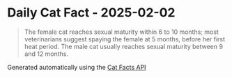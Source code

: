 # Daily Cat Fact - 2025-02-02

> The female cat reaches sexual maturity within 6 to 10 months; most veterinarians suggest spaying the female at 5 months, before her first heat period. The male cat usually reaches sexual maturity between 9 and 12 months.

Generated automatically using the [Cat Facts API](https://catfact.ninja)
